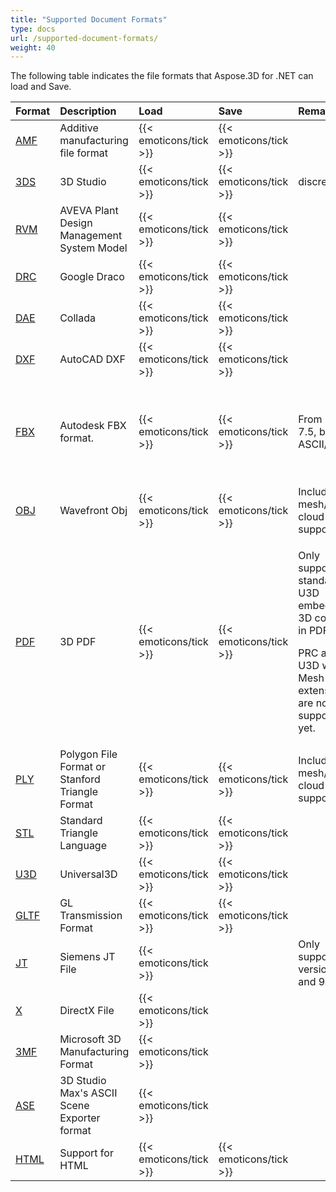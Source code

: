 ```yaml
---
title: "Supported Document Formats"
type: docs
url: /supported-document-formats/
weight: 40
---
```


The following table indicates the file formats that Aspose.3D for .NET can load and Save.

|**Format**|**Description**|**Load**|**Save**|**Remarks**|**File Format in Code**|
| :- | :- | :- | :- | :- | :- |
|[AMF](https://wiki.fileformat.com/3d/amf/)|Additive manufacturing file format|{{< emoticons/tick >}}|{{< emoticons/tick >}}| |amf|
|[3DS](https://wiki.fileformat.com/3d/3ds/)|3D Studio|{{< emoticons/tick >}}|{{< emoticons/tick >}}|discreet3ds|discreet3ds|
|[RVM](https://wiki.fileformat.com/3d/rvm/)|AVEVA Plant Design Management System Model|{{< emoticons/tick >}}|{{< emoticons/tick >}}| |rvmbinary,rvmtext|
|[DRC](https://wiki.fileformat.com/3d/drc/)|Google Draco|{{< emoticons/tick >}}|{{< emoticons/tick >}}| |draco|
|[DAE](https://wiki.fileformat.com/3d/dae/)|Collada|{{< emoticons/tick >}}|{{< emoticons/tick >}}| |collada|
|[DXF](https://wiki.fileformat.com/cad/dxf/)|AutoCAD DXF|{{< emoticons/tick >}}|{{< emoticons/tick >}}| |dxf|
|[FBX](https://wiki.fileformat.com/3d/fbx/)|Autodesk FBX format.|{{< emoticons/tick >}}|{{< emoticons/tick >}}|From 7.2 to 7.5, both ASCII/Binary.|fbx7200ascii, fbx7200binary, fbx7300ascii, fbx7300binary, fbx7400ascii, fbx7400binary, fbx7500ascii, fbx7500binary|
|[OBJ](https://wiki.fileformat.com/3d/obj/)|Wavefront Obj|{{< emoticons/tick >}}|{{< emoticons/tick >}}|Including mesh/point cloud support.|wavefrontobj|
|[PDF](https://wiki.fileformat.com/view/pdf/)|3D PDF|{{< emoticons/tick >}}|{{< emoticons/tick >}}|<p>Only supports standard U3D embedded 3D content in PDF.</p><p>PRC and U3D with RH Mesh extension are not supported yet.</p>|pdf|
|[PLY](https://wiki.fileformat.com/3d/ply/)|Polygon File Format or Stanford Triangle Format|{{< emoticons/tick >}}|{{< emoticons/tick >}}|Including mesh/point cloud support.|ply|
|[STL](https://wiki.fileformat.com/cad/stl/)|Standard Triangle Language|{{< emoticons/tick >}}|{{< emoticons/tick >}}| |stlascii,stlbinary|
|[U3D](https://wiki.fileformat.com/3d/u3d/)|Universal3D|{{< emoticons/tick >}}|{{< emoticons/tick >}}| |universal3d|
|[GLTF](https://wiki.fileformat.com/3d/gltf/)|GL Transmission Format|{{< emoticons/tick >}}|{{< emoticons/tick >}}| |gltf, gltf2, gltf_binary, gltf2_binary|
|[JT](https://wiki.fileformat.com/3d/jt/)|Siemens JT File|{{< emoticons/tick >}}| |Only supports version 8 and 9.|siemensjt8,siemensjt9|
|[X](https://wiki.fileformat.com/3d/x/)|DirectX File|{{< emoticons/tick >}}| | |xbinary, xtext|
|[3MF](https://wiki.fileformat.com/3d/3mf/)|Microsoft 3D Manufacturing Format|{{< emoticons/tick >}}| | | microsoft3mf|
|[ASE](https://wiki.fileformat.com/3d/ase/)|3D Studio Max's ASCII Scene Exporter format|{{< emoticons/tick >}}| | |
|[HTML](https://wiki.fileformat.com/web/html/)|Support for HTML|{{< emoticons/tick >}}|{{< emoticons/tick >}}| | | |

